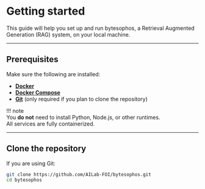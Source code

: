 <!-- prettier-ignore-start -->

# Getting started

This guide will help you set up and run bytesophos, a Retrieval Augmented Generation (RAG) system, on your local machine.

---

## Prerequisites

Make sure the following are installed:

- **[Docker](https://docs.docker.com/get-docker/)**
- **[Docker Compose](https://docs.docker.com/compose/install/)**
- **[Git](https://git-scm.com/downloads)** (only required if you plan to clone the repository)

!!! note  
    You **do not** need to install Python, Node.js, or other runtimes.  
    All services are fully containerized.

---

## Clone the repository

If you are using Git:

```bash
git clone https://github.com/AILab-FOI/bytesophos.git
cd bytesophos
```

<!-- prettier-ignore-end -->
